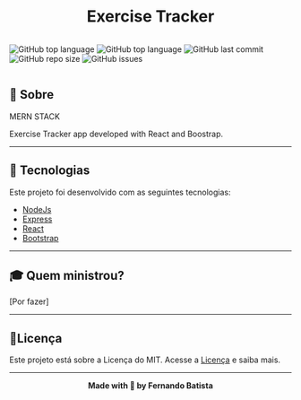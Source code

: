 <h1 align="center">Exercise Tracker</h1>
<p align="center">
<img src=""/>
</p>

![GitHub top language](https://img.shields.io/github/languages/count/Nandosbx/exercise-tracker) 
![GitHub top language](https://img.shields.io/github/languages/top/Nandosbx/exercise-tracker) ![GitHub last commit](https://img.shields.io/github/last-commit/Nandosbx/exercise-tracker) ![GitHub repo size](https://img.shields.io/github/repo-size/Nandosbx/exercise-tracker) ![GitHub issues](https://img.shields.io/github/issues/Nandosbx/exercise-tracker)

<p align="center">
<img src=""/>
</p> 

<h2>📖 Sobre</h2>

 MERN STACK

 Exercise Tracker app developed with React and Boostrap.

------------

<h2>🚀 Tecnologias</h2>

Este projeto foi desenvolvido com as seguintes tecnologias:
- [NodeJs](https://nodejs.org/en/)
- [Express](https://expressjs.com/)
- [React](https://reactjs.org/)
- [Bootstrap](https://getbootstrap.com/)


------------

<h2>🎓 Quem ministrou?</h2>
[Por fazer]

------------


<h2>📃Licença</h2>

Este projeto está sobre a Licença do MIT. Acesse a <a href="https://github.com/Nandosbx/exercise-tracker/blob/master/LICENSE.md">Licença</a> e saiba mais.

------------


<footer align="center">
 <strong align="center">Made with 💜 by Fernando Batista</strong>
</footer>